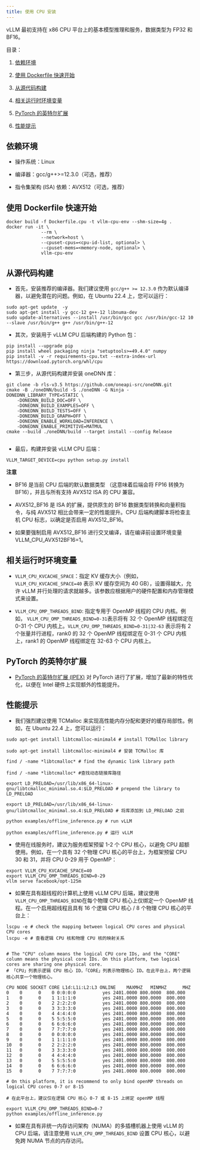 ```yaml
---
title: 使用 CPU 安装
---
```



vLLM 最初支持在 x86 CPU 平台上的基本模型推理和服务，数据类型为 FP32 和 BF16。


目录：


1. [依赖环境](#依赖环境)

2. [使用 Dockerfile 快速开始](#使用-dockerfile-快速开始)

3. [从源代码构建](#从源代码构建)

4. [相关运行时环境变量](#相关运行时环境变量)

5. [PyTorch 的英特尔扩展](#pytorch-的英特尔扩展)

6. [性能提示](#性能提示)


## 依赖环境

* 操作系统：Linux

* 编译器：gcc/g++>=12.3.0（可选，推荐）

* 指令集架构 (ISA) 依赖：AVX512（可选，推荐）


## 使用 Dockerfile 快速开始

```plain
docker build -f Dockerfile.cpu -t vllm-cpu-env --shm-size=4g .
docker run -it \
             --rm \
             --network=host \
             --cpuset-cpus=<cpu-id-list, optional> \
             --cpuset-mems=<memory-node, optional> \
             vllm-cpu-env
```


## 从源代码构建

* 首先，安装推荐的编译器。我们建议使用 `gcc/g++ >= 12.3.0` 作为默认编译器，以避免潜在的问题。例如，在 Ubuntu 22.4 上，您可以运行：

```plain
sudo apt-get update  -y
sudo apt-get install -y gcc-12 g++-12 libnuma-dev
sudo update-alternatives --install /usr/bin/gcc gcc /usr/bin/gcc-12 10 --slave /usr/bin/g++ g++ /usr/bin/g++-12
```


* 其次，安装用于 vLLM CPU 后端构建的 Python 包：

```plain
pip install --upgrade pip
pip install wheel packaging ninja "setuptools>=49.4.0" numpy
pip install -v -r requirements-cpu.txt --extra-index-url https://download.pytorch.org/whl/cpu
```


* 第三步，从源代码构建并安装 oneDNN 库：

```plain
git clone -b rls-v3.5 https://github.com/oneapi-src/oneDNN.git
cmake -B ./oneDNN/build -S ./oneDNN -G Ninja -DONEDNN_LIBRARY_TYPE=STATIC \
    -DONEDNN_BUILD_DOC=OFF \
    -DONEDNN_BUILD_EXAMPLES=OFF \
    -DONEDNN_BUILD_TESTS=OFF \
    -DONEDNN_BUILD_GRAPH=OFF \
    -DONEDNN_ENABLE_WORKLOAD=INFERENCE \
    -DONEDNN_ENABLE_PRIMITIVE=MATMUL
cmake --build ./oneDNN/build --target install --config Release


```


* 最后，构建并安装 vLLM CPU 后端：

```plain
VLLM_TARGET_DEVICE=cpu python setup.py install
```


**注意**


* BF16 是当前 CPU 后端的默认数据类型 （这意味着后端会将 FP16 转换为 BF16），并且与所有支持 AVX512 ISA 的 CPU 兼容。

* AVX512_BF16 是 ISA 的扩展，提供原生的 BF16 数据类型转换和向量积指令，与纯 AVX512 相比会带来一定的性能提升。CPU 后端构建脚本将检查主机 CPU 标志，以确定是否启用 AVX512_BF16。

* 如果要强制启用 AVX512_BF16 进行交叉编译，请在编译前设置环境变量 VLLM_CPU_AVX512BF16=1。


## 相关运行时环境变量

* `VLLM_CPU_KVCACHE_SPACE`：指定 KV 缓存大小（例如，`VLLM_CPU_KVCACHE_SPACE=40` 表示 KV 缓存空间为 40 GB），设置得越大，允许 vLLM 并行处理的请求就越多。该参数应根据用户的硬件配置和内存管理模式来设置。

* `VLLM_CPU_OMP_THREADS_BIND`: 指定专用于 OpenMP 线程的 CPU 内核。例如， `VLLM_CPU_OMP_THREADS_BIND=0-31`表示将有 32 个 OpenMP 线程绑定在 0-31 个 CPU 内核上。`VLLM_CPU_OMP_THREADS_BIND=0-31|32-63` 表示将有 2 个张量并行进程，rank0 的 32 个 OpenMP 线程绑定在 0-31 个 CPU 内核上，rank1 的 OpenMP 线程绑定在 32-63 个 CPU 内核上。


## PyTorch 的英特尔扩展

* [PyTorch](https://github.com/intel/intel-extension-for-pytorch)[ 的英特尔扩展](https://github.com/intel/intel-extension-for-pytorch)[ (IPEX)](https://github.com/intel/intel-extension-for-pytorch) 对 PyTorch 进行了扩展，增加了最新的特性优化，以便在 Intel 硬件上实现额外的性能提升。


## 性能提示

* 我们强烈建议使用 TCMalloc 来实现高性能内存分配和更好的缓存局部性。例如，在 Ubuntu 22.4 上，您可以运行：

```plain
sudo apt-get install libtcmalloc-minimal4 # install TCMalloc library

sudo apt-get install libtcmalloc-minimal4 # 安装 TCMalloc 库

find / -name *libtcmalloc* # find the dynamic link library path

find / -name *libtcmalloc* #查找动态链接库路径

export LD_PRELOAD=/usr/lib/x86_64-linux-gnu/libtcmalloc_minimal.so.4:$LD_PRELOAD # prepend the library to LD_PRELOAD

export LD_PRELOAD=/usr/lib/x86_64-linux-gnu/libtcmalloc_minimal.so.4:$LD_PRELOAD # 将库添加到 LD_PRELOAD 之前

python examples/offline_inference.py # run vLLM

python examples/offline_inference.py # 运行 vLLM
```


* 使用在线服务时，建议为服务框架预留 1-2 个 CPU 核心，以避免 CPU 超额使用。例如，在一个具有 32 个物理 CPU 核心的平台上，为框架预留 CPU 30 和 31，并将 CPU 0-29 用于 OpenMP：

```plain
export VLLM_CPU_KVCACHE_SPACE=40
export VLLM_CPU_OMP_THREADS_BIND=0-29 
vllm serve facebook/opt-125m
```


* 如果在具有超线程的计算机上使用 vLLM CPU 后端，建议使用 `VLLM_CPU_OMP_THREADS_BIND`在每个物理 CPU 核心上仅绑定一个 OpenMP 线程。在一个启用超线程且具有 16 个逻辑 CPU 核心 / 8 个物理 CPU 核心的平台上：

```plain
lscpu -e # check the mapping between logical CPU cores and physical CPU cores
lscpu -e # 查看逻辑 CPU 核和物理 CPU 核的映射关系


# The "CPU" column means the logical CPU core IDs, and the "CORE" column means the physical core IDs. On this platform, two logical cores are sharing one physical core. 
# 「CPU」列表示逻辑 CPU 核心 ID，「CORE」列表示物理核心 ID。在此平台上，两个逻辑核心共享一个物理核心。

CPU NODE SOCKET CORE L1d:L1i:L2:L3 ONLINE    MAXMHZ   MINMHZ      MHZ
0    0      0    0 0:0:0:0          yes 2401.0000 800.0000  800.000
1    0      0    1 1:1:1:0          yes 2401.0000 800.0000  800.000
2    0      0    2 2:2:2:0          yes 2401.0000 800.0000  800.000
3    0      0    3 3:3:3:0          yes 2401.0000 800.0000  800.000
4    0      0    4 4:4:4:0          yes 2401.0000 800.0000  800.000
5    0      0    5 5:5:5:0          yes 2401.0000 800.0000  800.000
6    0      0    6 6:6:6:0          yes 2401.0000 800.0000  800.000
7    0      0    7 7:7:7:0          yes 2401.0000 800.0000  800.000
8    0      0    0 0:0:0:0          yes 2401.0000 800.0000  800.000
9    0      0    1 1:1:1:0          yes 2401.0000 800.0000  800.000
10   0      0    2 2:2:2:0          yes 2401.0000 800.0000  800.000
11   0      0    3 3:3:3:0          yes 2401.0000 800.0000  800.000
12   0      0    4 4:4:4:0          yes 2401.0000 800.0000  800.000
13   0      0    5 5:5:5:0          yes 2401.0000 800.0000  800.000
14   0      0    6 6:6:6:0          yes 2401.0000 800.0000  800.000
15   0      0    7 7:7:7:0          yes 2401.0000 800.0000  800.000

# On this platform, it is recommend to only bind openMP threads on logical CPU cores 0-7 or 8-15

# 在此平台上，建议仅在逻辑 CPU 核心 0-7 或 8-15 上绑定 openMP 线程

export VLLM_CPU_OMP_THREADS_BIND=0-7 
python examples/offline_inference.py
```


* 如果在具有非统一内存访问架构（NUMA）的多插槽机器上使用 vLLM 的 CPU 后端，请注意使用 `VLLM_CPU_OMP_THREADS_BIND` 设置 CPU 核心，以避免跨 NUMA 节点的内存访问。




